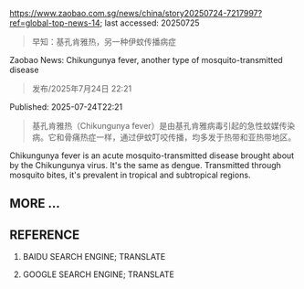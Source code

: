 https://www.zaobao.com.sg/news/china/story20250724-7217997?ref=global-top-news-14; last accessed: 20250725

> 早知：基孔肯雅热，另一种伊蚊传播病症

Zaobao News: Chikungunya fever, another type of mosquito-transmitted disease

> 发布/2025年7月24日 22:21

Published: 2025-07-24T22:21

> 基孔肯雅热（Chikungunya fever）是由基孔肯雅病毒引起的急性蚊媒传染病。它和骨痛热症一样，通过伊蚊叮咬传播，均多发于热带和亚热带地区。

Chikungunya fever is an acute mosquito-transmitted disease brought about by the Chikungunya virus. It's the same as dengue. Transmitted through mosquito bites, it's prevalent in tropical and subtropical regions.

## MORE ...

## REFERENCE

1) BAIDU SEARCH ENGINE; TRANSLATE

2) GOOGLE SEARCH ENGINE; TRANSLATE